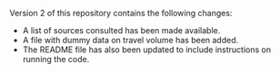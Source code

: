 Version 2 of this repository contains the following changes:
* A list of sources consulted has been made available.
* A file with dummy data on travel volume has been added.
* The README file has also been updated to include instructions on running the code.
